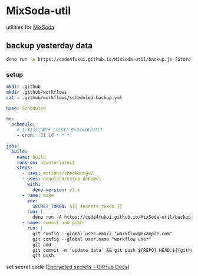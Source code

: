 # MixSoda-util

utilities for [MixSoda](https://mixsoda.shizentai.jp/)

## backup yesterday data

```sh
deno run -A https://code4fukui.github.io/MixSoda-util/backup.js [Store Token] (all)
```

### setup

```sh
mkdir .github
mkdir .github/workflows
cat > .github/workflows/scheduled-backup.yml
```

```yml
name: Scheduled 

on:
  schedule:
    # 1:31分に実行 1(JST)-9+24=16(UTC)
    - cron: '31 16 * * *'

jobs:
  build:
    name: build
    runs-on: ubuntu-latest
    steps:
      - uses: actions/checkout@v2
      - uses: denoland/setup-deno@v1
        with:
          deno-version: v1.x
      - name: make
        env:
          SECRET_TOKEN: ${{ secrets.token }}
        run: |
          deno run -A https://code4fukui.github.io/MixSoda-util/backup.js $SECRET_TOKEN
      - name: commit and push
        run: |
          git config --global user.email "workflow@example.com"
          git config --global user.name "workflow user"
          git add .
          git commit -m 'update data' && git push ${REPO} HEAD:${{github.event.pull_request.head.ref}} || true
          git push
```

set secret code ([Encrypted secrets - GitHub Docs](https://docs.github.com/en/actions/security-guides/encrypted-secrets))

